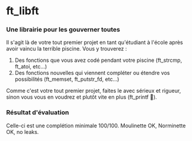 # ft_libft

### Une librairie pour les gouverner toutes
Il s'agit là de votre tout premier projet en tant qu'étudiant à l'école après avoir vaincu la terrible piscine.
Vous y trouverez :
1. Des fonctions que vous avez codé pendant votre piscine (ft_strcmp, ft_atoi, etc...)
2. Des fonctions nouvelles qui viennent compléter ou étendre vos possibilités (ft_memset, ft_putstr_fd, etc...)

Comme c'est votre tout premier projet, faites le avec sérieux et rigueur, sinon vous vous en voudrez et plutôt vite en plus (ft_printf 🦄).

### Résultat d'évaluation
Celle-ci est une complétion minimale 100/100.
Moulinette OK, Norminette OK, no leaks.
